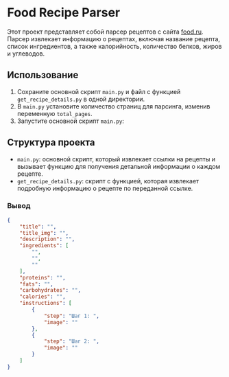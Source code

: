 # Food Recipe Parser

Этот проект представляет собой парсер рецептов с сайта [food.ru](https://food.ru/recipes).
Парсер извлекает информацию о рецептах, включая название рецепта, список ингредиентов, а также калорийность, количество белков, жиров и углеводов.

## Использование

1. Сохраните основной скрипт `main.py` и файл с функцией `get_recipe_details.py` в одной директории.
2. В `main.py` установите количество страниц для парсинга, изменив переменную `total_pages`.
3. Запустите основной скрипт `main.py`:


## Структура проекта

- `main.py`: основной скрипт, который извлекает ссылки на рецепты и вызывает функцию для получения детальной информации о каждом рецепте.
- `get_recipe_details.py`: скрипт с функцией, которая извлекает подробную информацию о рецепте по переданной ссылке.

### Вывод 

```json
{
    "title": "",
    "title_img": "",
    "description": "",
    "ingredients": [
        "",
        "",
        ""
    ],
    "proteins": "",
    "fats": "",
    "carbohydrates": "",
    "calories": "",
    "instructions": [
        {
            "step": "Шаг 1: ",
            "image": ""
        },
        {
            "step": "Шаг 2: ",
            "image": ""
        }
    ]
}
